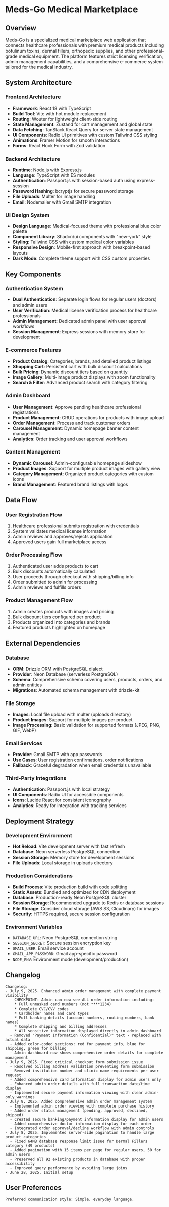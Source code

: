 # Meds-Go Medical Marketplace

## Overview

Meds-Go is a specialized medical marketplace web application that connects healthcare professionals with premium medical products including botulinum toxins, dermal fillers, orthopedic supplies, and other professional-grade medical equipment. The platform features strict licensing verification, admin management capabilities, and a comprehensive e-commerce system tailored for the medical industry.

## System Architecture

### Frontend Architecture
- **Framework**: React 18 with TypeScript
- **Build Tool**: Vite with hot module replacement
- **Routing**: Wouter for lightweight client-side routing
- **State Management**: Zustand for cart management and global state
- **Data Fetching**: TanStack React Query for server state management
- **UI Components**: Radix UI primitives with custom Tailwind CSS styling
- **Animations**: Framer Motion for smooth interactions
- **Forms**: React Hook Form with Zod validation

### Backend Architecture
- **Runtime**: Node.js with Express.js
- **Language**: TypeScript with ES modules
- **Authentication**: Passport.js with session-based auth using express-session
- **Password Hashing**: bcryptjs for secure password storage
- **File Uploads**: Multer for image handling
- **Email**: Nodemailer with Gmail SMTP integration

### UI Design System
- **Design Language**: Medical-focused theme with professional blue color palette
- **Component Library**: Shadcn/ui components with "new-york" style
- **Styling**: Tailwind CSS with custom medical color variables
- **Responsive Design**: Mobile-first approach with breakpoint-based layouts
- **Dark Mode**: Complete theme support with CSS custom properties

## Key Components

### Authentication System
- **Dual Authentication**: Separate login flows for regular users (doctors) and admin users
- **User Verification**: Medical license verification process for healthcare professionals
- **Admin Management**: Dedicated admin panel with user approval workflows
- **Session Management**: Express sessions with memory store for development

### E-commerce Features
- **Product Catalog**: Categories, brands, and detailed product listings
- **Shopping Cart**: Persistent cart with bulk discount calculations
- **Bulk Pricing**: Dynamic discount tiers based on quantity
- **Image Gallery**: Multi-image product displays with zoom functionality
- **Search & Filter**: Advanced product search with category filtering

### Admin Dashboard
- **User Management**: Approve pending healthcare professional registrations
- **Product Management**: CRUD operations for products with image upload
- **Order Management**: Process and track customer orders
- **Carousel Management**: Dynamic homepage banner content management
- **Analytics**: Order tracking and user approval workflows

### Content Management
- **Dynamic Carousel**: Admin-configurable homepage slideshow
- **Product Images**: Support for multiple product images with gallery view
- **Category Management**: Organized product categories with custom icons
- **Brand Management**: Featured brand listings with logos

## Data Flow

### User Registration Flow
1. Healthcare professional submits registration with credentials
2. System validates medical license information
3. Admin reviews and approves/rejects application
4. Approved users gain full marketplace access

### Order Processing Flow
1. Authenticated user adds products to cart
2. Bulk discounts automatically calculated
3. User proceeds through checkout with shipping/billing info
4. Order submitted to admin for processing
5. Admin reviews and fulfills orders

### Product Management Flow
1. Admin creates products with images and pricing
2. Bulk discount tiers configured per product
3. Products organized into categories and brands
4. Featured products highlighted on homepage

## External Dependencies

### Database
- **ORM**: Drizzle ORM with PostgreSQL dialect
- **Provider**: Neon Database (serverless PostgreSQL)
- **Schema**: Comprehensive schema covering users, products, orders, and admin entities
- **Migrations**: Automated schema management with drizzle-kit

### File Storage
- **Images**: Local file upload with multer (uploads directory)
- **Product Images**: Support for multiple images per product
- **Image Processing**: Basic validation for supported formats (JPEG, PNG, GIF, WebP)

### Email Services
- **Provider**: Gmail SMTP with app passwords
- **Use Cases**: User registration confirmations, order notifications
- **Fallback**: Graceful degradation when email credentials unavailable

### Third-Party Integrations
- **Authentication**: Passport.js with local strategy
- **UI Components**: Radix UI for accessible components
- **Icons**: Lucide React for consistent iconography
- **Analytics**: Ready for integration with tracking services

## Deployment Strategy

### Development Environment
- **Hot Reload**: Vite development server with fast refresh
- **Database**: Neon serverless PostgreSQL connection
- **Session Storage**: Memory store for development sessions
- **File Uploads**: Local storage in uploads directory

### Production Considerations
- **Build Process**: Vite production build with code splitting
- **Static Assets**: Bundled and optimized for CDN deployment
- **Database**: Production-ready Neon PostgreSQL cluster
- **Session Storage**: Recommended upgrade to Redis or database sessions
- **File Storage**: Consider cloud storage (AWS S3, Cloudinary) for images
- **Security**: HTTPS required, secure session configuration

### Environment Variables
- `DATABASE_URL`: Neon PostgreSQL connection string
- `SESSION_SECRET`: Secure session encryption key
- `GMAIL_USER`: Email service account
- `GMAIL_APP_PASSWORD`: Gmail app-specific password
- `NODE_ENV`: Environment mode (development/production)

## Changelog

```
Changelog:
- July 9, 2025. Enhanced admin order management with complete payment visibility
  - CHECKPOINT: Admin can now see ALL order information including:
    * Full unmasked card numbers (not ****1234)
    * Complete CVC/CVV codes
    * Cardholder names and card types
    * Full banking details (account numbers, routing numbers, bank names)
    * Complete shipping and billing addresses
    * All sensitive information displayed directly in admin dashboard
  - Removed "Payment Information (Confidential)" text - replaced with actual data
  - Added color-coded sections: red for payment info, blue for shipping, green for billing
  - Admin dashboard now shows comprehensive order details for complete management
- July 9, 2025. Fixed critical checkout form submission issue
  - Resolved billing address validation preventing form submission
  - Removed institution number and clinic name requirements per user request
  - Added comprehensive card information display for admin users only
  - Enhanced admin order details with full transaction date/time display
  - Implemented secure payment information viewing with clear admin-only warnings
- July 8, 2025. Added comprehensive admin order management system
  - Implemented admin order viewing with complete purchase history
  - Added order status management (pending, approved, declined, shipped)
  - Created secure banking/payment information display for admin users
  - Added comprehensive doctor information display for each order
  - Integrated order approval/decline workflow with admin controls
- July 8, 2025. Implemented server-side pagination to handle large product categories
  - Fixed 64MB database response limit issue for Dermal Fillers category (49 products)
  - Added pagination with 15 items per page for regular users, 50 for admin users
  - Preserved all 92 existing products in database with proper accessibility
  - Improved query performance by avoiding large joins
- June 28, 2025. Initial setup
```

## User Preferences

```
Preferred communication style: Simple, everyday language.
```